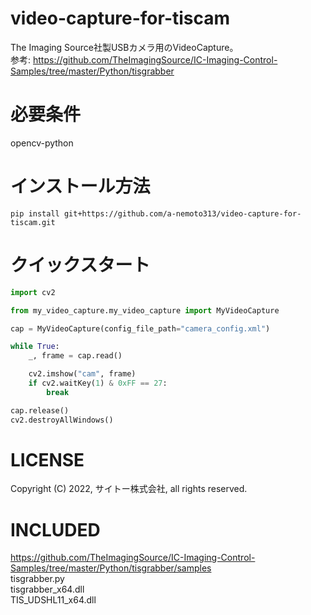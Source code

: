 # video-capture-for-tiscam
The Imaging Source社製USBカメラ用のVideoCapture。  
参考:  https://github.com/TheImagingSource/IC-Imaging-Control-Samples/tree/master/Python/tisgrabber

# 必要条件
opencv-python

# インストール方法
```
pip install git+https://github.com/a-nemoto313/video-capture-for-tiscam.git 
```

# クイックスタート
```python
import cv2

from my_video_capture.my_video_capture import MyVideoCapture

cap = MyVideoCapture(config_file_path="camera_config.xml")

while True:
    _, frame = cap.read()

    cv2.imshow("cam", frame)
    if cv2.waitKey(1) & 0xFF == 27:
        break

cap.release()
cv2.destroyAllWindows()
```

# LICENSE
Copyright (C) 2022, サイトー株式会社, all rights reserved.

# INCLUDED
https://github.com/TheImagingSource/IC-Imaging-Control-Samples/tree/master/Python/tisgrabber/samples  
tisgrabber.py  
tisgrabber_x64.dll  
TIS_UDSHL11_x64.dll  
